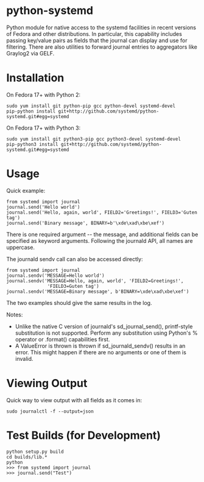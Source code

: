 python-systemd
===============

Python module for native access to the systemd facilities in recent versions
of Fedora and other distributions. In particular, this capability includes
passing key/value pairs as fields that the journal can display and use for
filtering. There are also utilities to forward journal entries to aggregators
like Graylog2 via GELF.

Installation
============

On Fedora 17+ with Python 2:

    sudo yum install git python-pip gcc python-devel systemd-devel
    pip-python install git+http://github.com/systemd/python-systemd.git#egg=systemd

On Fedora 17+ with Python 3:

    sudo yum install git python3-pip gcc python3-devel systemd-devel
    pip-python3 install git+http://github.com/systemd/python-systemd.git#egg=systemd

Usage
=====

Quick example:

    from systemd import journal
    journal.send('Hello world')
    journal.send('Hello, again, world', FIELD2='Greetings!', FIELD3='Guten tag')
    journal.send('Binary message', BINARY=b'\xde\xad\xbe\xef')

There is one required argument -- the message, and additional fields
can be specified as keyword arguments. Following the journald API, all
names are uppercase.

The journald sendv call can also be accessed directly:

    from systemd import journal
    journal.sendv('MESSAGE=Hello world')
    journal.sendv('MESSAGE=Hello, again, world', 'FIELD2=Greetings!',
                   'FIELD3=Guten tag')
    journal.sendv('MESSAGE=Binary message', b'BINARY=\xde\xad\xbe\xef')

The two examples should give the same results in the log.

Notes:

 * Unlike the native C version of journald's sd_journal_send(),
   printf-style substitution is not supported. Perform any
   substitution using Python's % operator or .format() capabilities
   first.
 * A ValueError is thrown is thrown if sd_journald_sendv() results in
   an error. This might happen if there are no arguments or one of them
   is invalid.

Viewing Output
==============

Quick way to view output with all fields as it comes in:

    sudo journalctl -f --output=json

Test Builds (for Development)
=============================

    python setup.py build
    cd builds/lib.*
    python
    >>> from systemd import journal
    >>> journal.send("Test")
